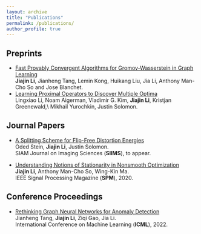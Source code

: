 ```yaml
---
layout: archive
title: "Publications"
permalink: /publications/
author_profile: true
---
```


## Preprints
- [Fast Provably Convergent Algorithms for Gromov-Wasserstein  in Graph Learning](https://arxiv.org/abs/2205.08115) <br>
  **Jiajin Li**,  Jianheng Tang, Lemin Kong, Huikang Liu,  Jia Li, Anthony Man-Cho So and Jose Blanchet. 
- [Learning Proximal Operators to Discover Multiple Optima](https://arxiv.org/pdf/2201.11945.pdf) <br>
  Lingxiao Li, Noam Aigerman, Vladimir G. Kim, **Jiajin Li**, Kristjan Greenewald,\\ Mikhail Yurochkin, Justin Solomon. 

## Journal Papers

- [A Splitting Scheme for Flip-Free Distortion Energies](https://arxiv.org/abs/2107.05200) <br>
  Oded Stein, **Jiajin Li**, Justin Solomon. <br>
  SIAM Journal on Imaging Sciences (**SIIMS**), to appear.
  
- [Understanding Notions of Stationarity in Nonsmooth Optimization](https://ieeexplore.ieee.org/document/9186389) <br>
  **Jiajin Li**, Anthony Man-Cho So, Wing-Kin Ma. <br>
   IEEE Signal Processing Magazine (**SPM**), 2020.
  
## Conference Proceedings
- [Rethinking Graph Neural Networks for Anomaly Detection](https://arxiv.org/abs/2205.15508) <br>
  Jianheng Tang, **Jiajin Li**, Ziqi Gao, Jia Li. <br>
  International Conference on Machine Learning (**ICML**), 2022.